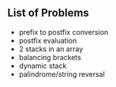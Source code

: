 ## List of Problems
* prefix to postfix conversion
* postfix evaluation
* 2 stacks in an array
* balancing brackets 
* dynamic stack
* palindrome/string reversal
